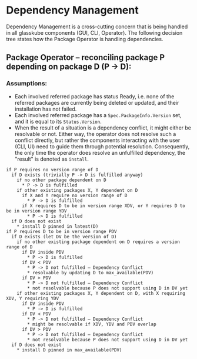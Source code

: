 # Dependency Management

Dependency Management is a cross-cutting concern that is being handled in all glasskube components (GUI, CLI, Operator).
The following decision tree states how the Package Operator is handling dependencies.

## Package Operator – reconciling package P depending on package D (P -> D):

### Assumptions:
* Each involved referred package has status Ready, i.e. none of the referred packages are currently being deleted or updated, and their installation has not failed.
* Each involved referred package has a `Spec.PackageInfo.Version` set, and it is equal to its `Status.Version`.
* When the result of a situation is a dependency conflict, it might either be resolvable or not. Either way, the operator does not resolve such a conflict directly, but rather
  the components interacting with the user (CLI, UI) need to guide them through potential resolution. Consequently, the only time the operator does resolve an unfulfilled
  dependency, the "result" is denoted as `install`.

```
if P requires no version range of D
  if D exists (trivially P -> D is fulfilled anyway)
    if no other package dependent on D
      * P -> D is fulfilled
    if other existing packages X, Y dependent on D
      if X and Y require no version range of D
        * P -> D is fulfilled
      if X requires D to be in version range XDV, or Y requires D to be in version range YDV
        * P -> D is fulfilled
  if D does not exist
    * install D pinned in latest(D)
if P requires D to be in version range PDV
  if D exists (let DV be the version of D)
    if no other existing package dependent on D requires a version range of D
      if DV inside PDV
        * P -> D is fulfilled
      if DV < PDV
        * P -> D not fulfilled – Dependency Conflict
        * resolvable by updating D to max_available(PDV)
      if DV > PDV
        * P -> D not fulfilled – Dependency Conflict
        * not resolvable because P does not support using D in DV yet
    if other existing packages X, Y dependent on D, with X requiring XDV, Y requiring YDV
      if DV inside PDV
        * P -> D is fulfilled
      if DV < PDV
        * P -> D not fulfilled – Dependency Conflict
        * might be resolvable if XDV, YDV and PDV overlap
      if DV > PDV
        * P -> D not fulfilled – Dependency Conflict
        * not resolvable because P does not support using D in DV yet
  if D does not exist
    * install D pinned in max_available(PDV)
```
